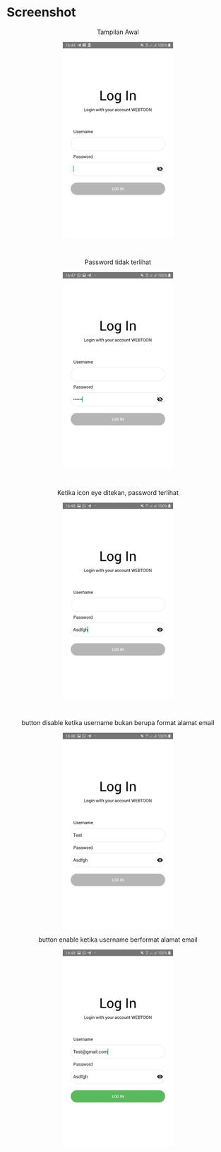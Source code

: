 # Screenshot
<p align="center">Tampilan Awal</p>
<p align="center">
<img src="./11.jpg" width="250" align="center">
</p>
<br>

<p align="center">Password tidak terlihat</p>
<p align="center">
<img src="./12.jpg" width="250" align="center">
</p>
<br>

<p align="center">Ketika icon eye ditekan, password terlihat</p>
<p align="center">
<img src="./13.jpg" width="250" align="center">
</p>
<br>

<p align="center">button disable ketika username bukan berupa format alamat email</p>
<p align="center">
<img src="./14.jpg" width="250" align="center">
</p>

<p align="center">button enable ketika username berformat alamat email </p>
<p align="center">
<img src="./15.jpg" width="250" align="center">
</p>
